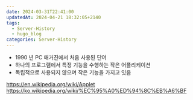 ```yaml
---
date: 2024-03-31T22:41:00
updatedAt: 2024-04-21 18:32:05+2140
tags:
  - Server-History
  - hugo_blog
categories: Server-History
---
```

- 1990 년 PC 매거진에서 처음 사용된 단어
- 하나의 프로그램에서 특정 기능을 수행하는 작은 어플리케이션
- 독립적으로 사용되지 않으며 작은 기능을 가지고 잇음




https://en.wikipedia.org/wiki/Applet
https://ko.wikipedia.org/wiki/%EC%95%A0%ED%94%8C%EB%A6%BF